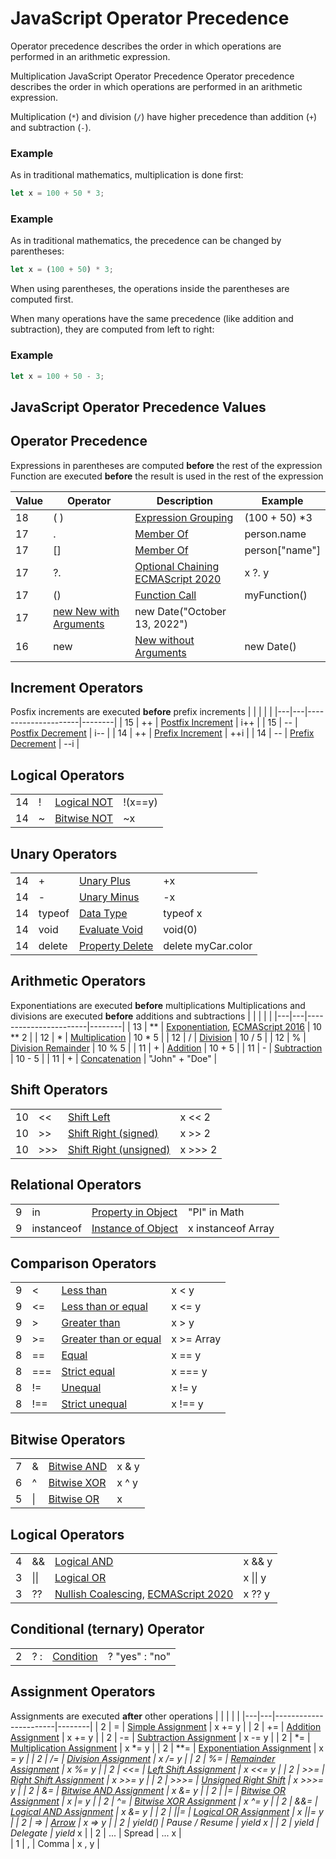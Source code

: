 # JavaScript Operator Precedence

Operator precedence describes the order in which operations are performed in an arithmetic expression.

Multiplication JavaScript Operator Precedence
Operator precedence describes the order in which operations are performed in an arithmetic expression.

Multiplication (`*`) and division (`/`) have higher precedence than addition (`+`) and subtraction (`-`).

### Example
As in traditional mathematics, multiplication is done first:
```javascript
let x = 100 + 50 * 3;
```

### Example
As in traditional mathematics, the precedence can be changed by parentheses:
```javascript
let x = (100 + 50) * 3;
```

When using parentheses, the operations inside the parentheses are computed first.

When many operations have the same precedence (like addition and subtraction), they are computed from left to right:

### Example
```javascript
let x = 100 + 50 - 3;
```

## JavaScript Operator Precedence Values
## Operator Precedence 
Expressions in parentheses are computed **before** the rest of the expression
Function are executed **before** the result is used in the rest of the expression

| Value	| Operator | Description | Example |
|-------|----------|-------------|---------|
| 18 | ( )	| [Expression Grouping](https://www.w3schools.com/js/tryit.asp?filename=tryjs_arithmetic_precedence2) | (100 + 50) *3 |
| 17 | . | [Member Of](https://www.w3schools.com/js/tryit.asp?filename=tryjs_oper_member_of) | person.name |
| 17 | [] | [Member Of](https://www.w3schools.com/js/tryit.asp?filename=tryjs_oper_member_of2) | person["name"] |
| 17 | ?. | [Optional Chaining](https://www.w3schools.com/js/tryit.asp?filename=tryjs_oper_optional_chaining) [ECMAScript 2020](https://www.w3schools.com/js/js_2019.asp) | x ?. y |
| 17 | () | [Function Call](https://www.w3schools.com/js/tryit.asp?filename=tryjs_functions) | myFunction() |
| 17 | [new	New with Arguments](https://www.w3schools.com/js/tryit.asp?filename=tryjs_date_new_arguments) | new Date("October 13, 2022") |
| 16 | new | [New without Arguments](https://www.w3schools.com/js/tryit.asp?filename=tryjs_date_current) | new Date() |


## Increment Operators 
Posfix increments are executed **before** prefix increments
| | | | |
|---|---|---------------------|--------|
| 15 | ++ | [Postfix Increment](https://www.w3schools.com/js/tryit.asp?filename=tryjs_oper_incr2) | i++ |
| 15 | -- | [Postfix Decrement](https://www.w3schools.com/js/tryit.asp?filename=tryjs_oper_decr2) | i-- |
| 14 | ++ | [Prefix Increment](https://www.w3schools.com/js/tryit.asp?filename=tryjs_oper_incr) | ++i |
| 14 | -- | [Prefix Decrement](https://www.w3schools.com/js/tryit.asp?filename=tryjs_oper_decr) | --i |


## Logical Operators
| | | | |
|---|---|-----------------------|--------|
| 14 | ! | [Logical NOT](https://www.w3schools.com/js/tryit.asp?filename=tryjs_oper_not) | !(x==y) |
| 14 | ~ | [Bitwise NOT](https://www.w3schools.com/js/tryit.asp?filename=tryjs_bitwise_not) | ~x |


## Unary Operators
| | | | |
|---|---|-----------------------|--------|
| 14 | + | [Unary Plus](https://www.w3schools.com/js/tryit.asp?filename=tryjs_oper_unary_plus) | +x |
| 14 | - | [Unary Minus](https://www.w3schools.com/js/tryit.asp?filename=tryjs_oper_unary_minus) | -x |
| 14 | typeof |	[Data Type](https://www.w3schools.com/js/tryit.asp?filename=tryjs_typeof_all) | typeof x |
| 14 | void	| [Evaluate Void](https://www.w3schools.com/js/tryit.asp?filename=tryjs_oper_void)	| void(0) |
| 14 | delete | [Property Delete](https://www.w3schools.com/js/tryit.asp?filename=tryjs_oper_delete)	| delete myCar.color |


## Arithmetic Operators
Exponentiations are executed **before** multiplications
Multiplications and divisions are executed **before** additions and subtractions
| | | | |
|---|---|-----------------------|--------|
| 13 | ** | [Exponentiation](https://www.w3schools.com/js/tryit.asp?filename=tryjs_arithmetric_exponent1), [ECMAScript 2016](https://www.w3schools.com/js/js_2016.asp)	| 10 ** 2 |
| 12 | * | [Multiplication](https://www.w3schools.com/js/tryit.asp?filename=tryjs_oper_mult) | 10 * 5 |
| 12 | / | [Division](https://www.w3schools.com/js/tryit.asp?filename=tryjs_oper_div)	| 10 / 5 |
| 12 | % | [Division Remainder](https://www.w3schools.com/js/tryit.asp?filename=tryjs_oper_mod) | 10 % 5 |
| 11 | + | [Addition](https://www.w3schools.com/js/tryit.asp?filename=tryjs_oper_add)	| 10 + 5 |
| 11 | - | [Subtraction](https://www.w3schools.com/js/tryit.asp?filename=tryjs_oper_sub) | 10 - 5 |
| 11 | + | [Concatenation](https://www.w3schools.com/js/tryit.asp?filename=tryjs_oper_concatenate) | "John" + "Doe" |


## Shift Operators
| | | | |
|---|---|-----------------------|--------|
| 10 | << | [Shift Left](https://www.w3schools.com/js/tryit.asp?filename=tryjs_bitwise_left)	| x << 2 |
| 10 | >> | [Shift Right (signed)](https://www.w3schools.com/js/tryit.asp?filename=tryjs_bitwise_right_sign) | x >> 2 |
| 10 | >>>	| [Shift Right (unsigned)](https://www.w3schools.com/js/tryit.asp?filename=tryjs_bitwise_right) | x >>> 2 |


## Relational Operators
| | | | |
|---|---|-----------------------|--------|
| 9	| in | [Property in Object](https://www.w3schools.com/js/tryit.asp?filename=tryjs_oper_in) | "PI" in Math |
| 9	| instanceof | [Instance of Object](https://www.w3schools.com/js/tryit.asp?filename=tryjs_oper_instanceof) | x instanceof Array |


## Comparison Operators
| | | | |
|---|---|-----------------------|--------|
| 9	| <	| [Less than](https://www.w3schools.com/js/tryit.asp?filename=tryjs_comparison9)	| x < y  |
| 9	| <= | [Less than or equal](https://www.w3schools.com/js/tryit.asp?filename=tryjs_comparison11) | x <= y |
| 9	| >	| [Greater than](https://www.w3schools.com/js/tryit.asp?filename=tryjs_comparison8) | x > y |
| 9	| >= | [Greater than or equal](https://www.w3schools.com/js/tryit.asp?filename=tryjs_comparison10) | x >= Array |
| 8	| == | [Equal](https://www.w3schools.com/js/tryit.asp?filename=tryjs_comparison1) | x == y |
| 8	| === | [Strict equal](https://www.w3schools.com/js/tryit.asp?filename=tryjs_comparison4) | x === y |
| 8	| != | [Unequal](https://www.w3schools.com/js/tryit.asp?filename=tryjs_comparison5) | x != y |
| 8	| !== | [Strict unequal](https://www.w3schools.com/js/tryit.asp?filename=tryjs_comparison6) | x !== y |


## Bitwise Operators
| | | | |
|---|---|-----------------------|--------|
| 7	| &	| [Bitwise AND](https://www.w3schools.com/js/tryit.asp?filename=tryjs_bitwise_and) | x & y |
| 6	| ^	| [Bitwise XOR](https://www.w3schools.com/js/tryit.asp?filename=tryjs_bitwise_xor) | x ^ y |
| 5	| \| | [Bitwise OR](https://www.w3schools.com/js/tryit.asp?filename=tryjs_bitwise_or) | x | y |


## Logical Operators
| | | | |
|---|---|-----------------------|--------|
| 4	| && | [Logical AND](https://www.w3schools.com/js/tryit.asp?filename=tryjs_comparison_and) | x && y |
| 3	| \|\| | [Logical OR](https://www.w3schools.com/js/tryit.asp?filename=tryjs_comparison_or)	| x \|\| y |
| 3	| ?? | [Nullish Coalescing](https://www.w3schools.com/js/tryit.asp?filename=tryjs_nullish), [ECMAScript 2020](https://www.w3schools.com/js/js_2019.asp) |	x ?? y |


## Conditional (ternary) Operator
| | | | |
|---|---|-----------------------|--------|
| 2	| ? : | [Condition](https://www.w3schools.com/js/tryit.asp?filename=tryjs_comparison) | ? "yes" : "no" |


## Assignment Operators
Assignments are executed **after** other operations
| | | | |
|---|---|-----------------------|--------|
| 2	| =	| [Simple Assignment](https://www.w3schools.com/js/tryit.asp?filename=tryjs_assign_equal)	| x += y |
| 2	| += | [Addition Assignment](https://www.w3schools.com/js/tryit.asp?filename=tryjs_assign_plusequal) | x += y |
| 2	| -= | [Subtraction Assignment](https://www.w3schools.com/js/tryit.asp?filename=tryjs_assign_minequal) | x -= y | 
| 2	| *= | [Multiplication Assignment](https://www.w3schools.com/js/tryit.asp?filename=tryjs_assign_multequal) | x *= y |
| 2	| **= | [Exponentiation Assignment](https://www.w3schools.com/js/tryit.asp?filename=tryjs_assign_exponential) | x **= y |
| 2	| /= | [Division Assignment](https://www.w3schools.com/js/tryit.asp?filename=tryjs_assign_divequal) | x /= y |
| 2	| %= | [Remainder Assignment](https://www.w3schools.com/js/tryit.asp?filename=tryjs_assign_modequal)	| x %= y |
| 2	| <<= | [Left Shift Assignment](https://www.w3schools.com/js/tryit.asp?filename=tryjs_assign_left_shift) | x <<= y |
| 2	| >>= | [Right Shift Assignment](https://www.w3schools.com/js/tryit.asp?filename=tryjs_assign_right_shift) | x >>= y |
| 2	| >>>= | [Unsigned Right Shift](https://www.w3schools.com/js/tryit.asp?filename=tryjs_assign_unsigned_right_shift) | x >>>= y |
| 2	| &= | [Bitwise AND Assignment](https://www.w3schools.com/js/tryit.asp?filename=tryjs_assign_bitwise_and) | x &= y | 
| 2	| \|= | [Bitwise OR Assignment](https://www.w3schools.com/js/tryit.asp?filename=tryjs_assign_bitwise_or) | x \|= y |
| 2	| ^= | [Bitwise XOR Assignment](https://www.w3schools.com/js/tryit.asp?filename=tryjs_assign_bitwise_xor) | x ^= y |
| 2	| &&= | [Logical AND Assignment](https://www.w3schools.com/js/tryit.asp?filename=tryjs_assign_logical_and) | x &= y |
| 2	| \|\|=	| [Logical OR Assignment](https://www.w3schools.com/js/tryit.asp?filename=tryjs_assign_logical_or)	| x \|\|= y |
| 2	| => | [Arrow](https://www.w3schools.com/js/tryit.asp?filename=tryjs_arrow_function4) | x => y |
| 2	| yield() | Pause / Resume | yield x |
| 2	| yield* | Delegate | yield* x |
| 2	| ... | Spread | ... x |	 	 	 
| 1	| ,	| Comma	| x , y |
